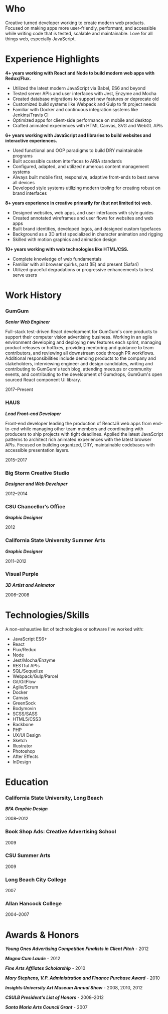 # Who

Creative turned developer working to create modern web products. Focused on making apps more user-friendly, performant, and accessible while writing code that is tested, scalable and maintainable. Love for all things web, especially JavaScript.

# Experience Highlights

**4+ years working with React and Node to build modern web apps with Redux/Flux.**

-   Utilized the latest modern JavaScript via Babel, ES6 and beyond
-   Tested server APIs and user interfaces with Jest, Enzyme and Mocha
-   Created database migrations to support new features or deprecate old
-   Customized build systems like Webpack and Gulp to fit project needs
-   Familiar with Docker and continuous integration systems like Jenkins/Travis CI
-   Optimized apps for client-side performance on mobile and desktop
-   Crafted animated experiences with HTML Canvas, SVG and WebGL APIs

**6+ years working with JavaScript and libraries to build websites and interactive experiences.**

-   Used functional and OOP paradigms to build DRY maintainable programs
-   Built accessible custom interfaces to ARIA standards
-   Configured, adapted, and utilized numerous content management systems
-   Always built mobile first, responsive, adaptive front-ends to best serve all devices
-   Developed style systems utilizing modern tooling for creating robust on brand interfaces

**8+ years experience in creative primarily for (but not limited to) web.**

-   Designed websites, web apps, and user interfaces with style guides
-   Created annotated wireframes and user flows for websites and web apps
-   Built brand identities, developed logos, and designed custom typefaces
-   Background as a 3D artist specialized in character animation and rigging
-   Skilled with motion graphics and animation design

**10+ years working with web technologies like HTML/CSS.**

-   Complete knowledge of web fundamentals
-   Familiar with all browser quirks, past (IE) and present (Safari)
-   Utilized graceful degradations or progressive enhancements to best serve users

# Work History

### GumGum

**_Senior Web Engineer_**

Full-stack test-driven React development for GumGum's core products to support their computer vision advertising business. Working in an agile environment developing and deploying new features each sprint, managing product releases or hotfixes, providing mentoring and guidance to team contributors, and reviewing all downstream code through PR workflows. Additional responsibilities include demoing products to the company and stakeholders, interviewing engineer and design candidates, writing and contributing to GumGum's tech blog, attending meetups or community events, and contributing to the development of Gumdrops, GumGum's open sourced React component UI library.

2017–Present

### HAUS

**_Lead Front-end Developer_**

Front-end developer leading the production of ReactJS web apps from end-to-end while managing other team members and coordinating with producers to ship projects with tight deadlines. Applied the latest JavaScript patterns to architect rich animated experiences with the latest browser APIs. Focused on building organized, DRY, maintainable codebases with accessible presentation layers.

2015–2017

### Big Storm Creative Studio

**_Designer and Web Developer_**

2012–2014

### CSU Chancellor’s Office

**_Graphic Designer_**

2012

### California State University Summer Arts

**_Graphic Designer_**

2011–2012

### Visual Purple

**_3D Artist and Animator_**

2006–2008

# Technologies/Skills

A non-exhaustive list of technologies or software I've worked with:

<ul class="two-column">
    <li>JavaScript ES6+</li>
    <li>React</li>
    <li>Flux/Redux</li>
    <li>Node</li>
    <li>Jest/Mocha/Enzyme</li>
    <li>RESTful APIs</li>
    <li>SQL/Sequelize</li>
    <li>Webpack/Gulp/Parcel</li>
    <li>Git/GitFlow</li>
    <li>Agile/Scrum</li>
    <li>Docker</li>
    <li>Canvas</li>
    <li>GreenSock</li>
    <li>Bodymovin</li>
    <li>SCSS/SASS</li>
    <li>HTML5/CSS3</li>
    <li>Backbone</li>
    <li>PHP</li>
    <li>UX/UI Design</li>
    <li>Sketch</li>
    <li>Illustrator</li>
    <li>Photoshop</li>
    <li>After Effects</li>
    <li>InDesign</li>
</ul>

# Education

### California State University, Long Beach

**_BFA Graphic Design_**

2008–2012

### Book Shop Ads: Creative Advertising School

2009

### CSU Summer Arts

2009

### Long Beach City College

2007

### Allan Hancock College

2004–2007

# Awards & Honors

**_Young Ones Advertising Competition Finalists in Client Pitch_** - 2012

**_Magna Cum Laude_** - 2012

**_Fine Arts Affliates Scholarship_** - 2010

**_Mary Stephens, V.P. Administration and Finance Purchase Award_** - 2010

**_Insights University Art Museum Annual Show_** - 2008, 2010, 2012

**_CSULB President’s List of Honors_** - 2008–2012

**_Santa Maria Arts Council Grant_** - 2007
